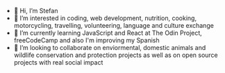 - 👋 Hi, I’m Stefan
- 👀 I’m interested in coding, web development, nutrition, cooking, motorcycling, travelling, volunteering, language and culture exchange
- 🌱 I’m currently learning JavaScript and React at The Odin Project, freeCodeCamp and also I'm improving my Spanish
- 💞️ I’m looking to collaborate on enviormental, domestic animals and wildlife conservation and protection projects as well as on open source projects with real social impact
<!--- - 📫 How to reach me ...


smallville-s/smallville-s is a ✨ special ✨ repository because its `README.md` (this file) appears on your GitHub profile.
You can click the Preview link to take a look at your changes.
--->
